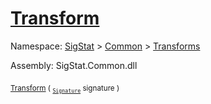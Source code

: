 # [Transform](./Extrema-100663616.md)

Namespace: [SigStat]() > [Common](./../../README.md) > [Transforms](./../README.md)

Assembly: SigStat.Common.dll

<sub>[Transform](./Extrema-100663616.md) ( <sub>[`Signature`](./../../Signature.md)</sub> signature )</sub>&nbsp; &nbsp; &nbsp; &nbsp; &nbsp; &nbsp; &nbsp; &nbsp; &nbsp;<sub></sub>
